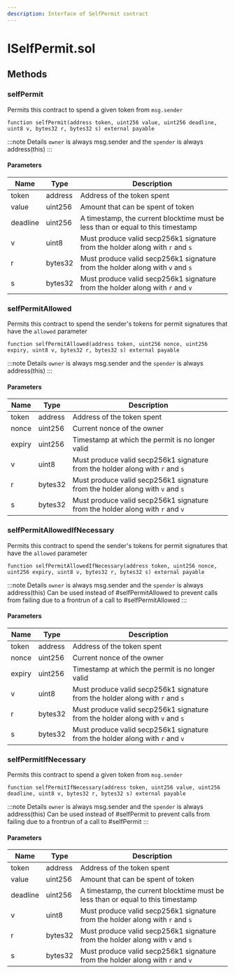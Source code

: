 ```yaml
---
description: Interface of SelfPermit contract
---
```


# ISelfPermit.sol





## Methods

### selfPermit

Permits this contract to spend a given token from `msg.sender`

```solidity title="Solidity"
function selfPermit(address token, uint256 value, uint256 deadline, uint8 v, bytes32 r, bytes32 s) external payable
```


:::note Details
`owner` is always msg.sender and the `spender` is always address(this)
:::


#### Parameters

| Name | Type | Description |
|---|---|---|
| token | address | Address of the token spent
| value | uint256 | Amount that can be spent of token
| deadline | uint256 | A timestamp, the current blocktime must be less than or equal to this timestamp
| v | uint8 | Must produce valid secp256k1 signature from the holder along with `r` and `s`
| r | bytes32 | Must produce valid secp256k1 signature from the holder along with `v` and `s`
| s | bytes32 | Must produce valid secp256k1 signature from the holder along with `r` and `v`

### selfPermitAllowed

Permits this contract to spend the sender&#39;s tokens for permit signatures that have the `allowed` parameter

```solidity title="Solidity"
function selfPermitAllowed(address token, uint256 nonce, uint256 expiry, uint8 v, bytes32 r, bytes32 s) external payable
```


:::note Details
`owner` is always msg.sender and the `spender` is always address(this)
:::


#### Parameters

| Name | Type | Description |
|---|---|---|
| token | address | Address of the token spent
| nonce | uint256 | Current nonce of the owner
| expiry | uint256 | Timestamp at which the permit is no longer valid
| v | uint8 | Must produce valid secp256k1 signature from the holder along with `r` and `s`
| r | bytes32 | Must produce valid secp256k1 signature from the holder along with `v` and `s`
| s | bytes32 | Must produce valid secp256k1 signature from the holder along with `r` and `v`

### selfPermitAllowedIfNecessary

Permits this contract to spend the sender&#39;s tokens for permit signatures that have the `allowed` parameter

```solidity title="Solidity"
function selfPermitAllowedIfNecessary(address token, uint256 nonce, uint256 expiry, uint8 v, bytes32 r, bytes32 s) external payable
```


:::note Details
`owner` is always msg.sender and the `spender` is always address(this)                Can be used instead of #selfPermitAllowed to prevent calls from failing due to a frontrun of a call to #selfPermitAllowed
:::


#### Parameters

| Name | Type | Description |
|---|---|---|
| token | address | Address of the token spent
| nonce | uint256 | Current nonce of the owner
| expiry | uint256 | Timestamp at which the permit is no longer valid
| v | uint8 | Must produce valid secp256k1 signature from the holder along with `r` and `s`
| r | bytes32 | Must produce valid secp256k1 signature from the holder along with `v` and `s`
| s | bytes32 | Must produce valid secp256k1 signature from the holder along with `r` and `v`

### selfPermitIfNecessary

Permits this contract to spend a given token from `msg.sender`

```solidity title="Solidity"
function selfPermitIfNecessary(address token, uint256 value, uint256 deadline, uint8 v, bytes32 r, bytes32 s) external payable
```


:::note Details
`owner` is always msg.sender and the `spender` is always address(this)                  Can be used instead of #selfPermit to prevent calls from failing due to a frontrun of a call to #selfPermit
:::


#### Parameters

| Name | Type | Description |
|---|---|---|
| token | address | Address of the token spent
| value | uint256 | Amount that can be spent of token
| deadline | uint256 | A timestamp, the current blocktime must be less than or equal to this timestamp
| v | uint8 | Must produce valid secp256k1 signature from the holder along with `r` and `s`
| r | bytes32 | Must produce valid secp256k1 signature from the holder along with `v` and `s`
| s | bytes32 | Must produce valid secp256k1 signature from the holder along with `r` and `v`





